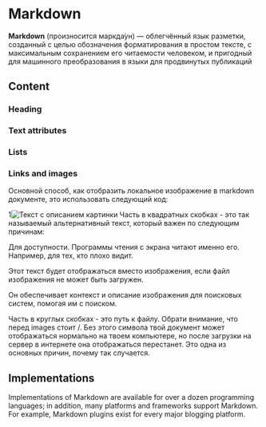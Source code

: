 # Markdown
**Markdown** (произносится маркда́ун) — облегчённый язык разметки, созданный с целью обозначения форматирования в простом тексте, с максимальным сохранением его читаемости человеком, и пригодный для машинного преобразования в языки для продвинутых публикаций
## Content
### Heading
### Text attributes
### Lists
### Links and images

Основной способ, как отобразить локальное изображение в markdown документе, это использовать следующий код:

1![Текст с описанием картинки](/images/picture.jpg)
Часть в квадратных скобках - это так называемый альтернативный текст, который важен по следующим причинам:

Для доступности. Программы чтения с экрана читают именно его. Например, для тех, кто плохо видит.

Этот текст будет отображаться вместо изображения, если файл изображения не может быть загружен.

Он обеспечивает контекст и описание изображения для поисковых систем, помогая им с поиском.

Часть в круглых скобках - это путь к файлу. Обрати внимание, что перед images стоит /. Без этого символа твой документ может отображаться нормально на твоем компьютере, но после загрузки на сервер в интернете она отображаться перестанет. Это одна из основных причин, почему так случается.

## Implementations
Implementations of Markdown are available for over a dozen programming languages; in addition, many platforms and frameworks support Markdown. For example, Markdown plugins exist for every major blogging platform.
